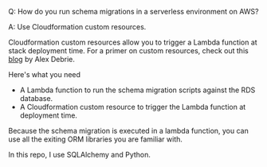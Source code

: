 
Q: How do you run schema migrations in a serverless environment on AWS?

A: Use Cloudformation custom resources.

Cloudformation custom resources allow you to trigger a Lambda function at stack deployment time. For a primer on custom resources, check out this [blog](https://www.alexdebrie.com/posts/cloudformation-custom-resources/) by Alex Debrie.

Here's what you need

- A Lambda function to run the schema migration scripts against the RDS database.
- A Cloudformation custom resource to trigger the Lambda function at deployment time.

Because the schema migration is executed in a lambda function, you can use all the exiting ORM libraries you are familiar with.

In this repo, I use SQLAlchemy and Python.